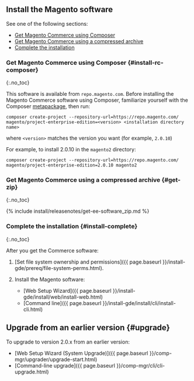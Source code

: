 

## Install the Magento software

See one of the following sections:

*	[Get Magento Commerce using Composer](#install-rc-composer)
*	[Get Magento Commerce using a compressed archive](#get-zip)
*	[Complete the installation](#install-complete)

### Get Magento Commerce using Composer {#install-rc-composer}
{:.no_toc}

This software is available from `repo.magento.com`. Before installing the Magento Commerce software using Composer, familiarize yourself with the Composer [metapackage]({{page.baseurl}}/install-gde/prereq/integrator_install.html), then run:

	composer create-project --repository-url=https://repo.magento.com/ magento/project-enterprise-edition=<version> <installation directory name>

where `<version>` matches the version you want (for example, `2.0.10`)

For example, to install 2.0.10 in the `magento2` directory:

	composer create-project --repository-url=https://repo.magento.com/ magento/project-enterprise-edition=2.0.10 magento2

### Get Magento Commerce using a compressed archive {#get-zip}
{:.no_toc}

{% include install/releasenotes/get-ee-software_zip.md %}

### Complete the installation {#install-complete}
{:.no_toc}

After you get the Commerce software:

1.	[Set file system ownership and permissions]({{ page.baseurl }}/install-gde/prereq/file-system-perms.html).
2.	Install the Magento software:

	*	[Web Setup Wizard]({{ page.baseurl }}/install-gde/install/web/install-web.html)
	*	[Command line]({{ page.baseurl }}/install-gde/install/cli/install-cli.html)

## Upgrade from an earlier version {#upgrade}

To upgrade to version 2.0.x from an earlier version:

*	[Web Setup Wizard (System Upgrade)]({{ page.baseurl }}/comp-mgr/upgrader/upgrade-start.html)
*	[Command-line upgrade]({{ page.baseurl }}/comp-mgr/cli/cli-upgrade.html)
